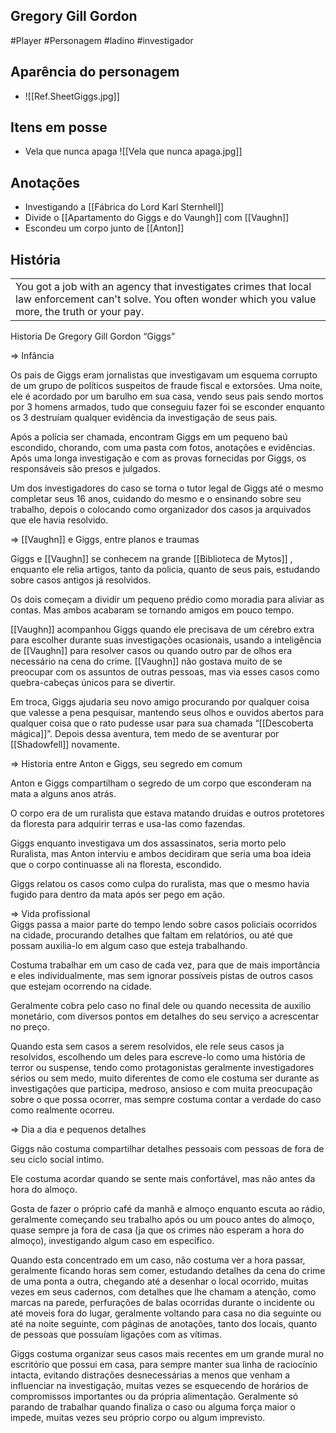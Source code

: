 ## Gregory Gill Gordon
#Player #Personagem #ladino #investigador


## Aparência do personagem 
- ![[Ref.SheetGiggs.jpg]]

## Itens em posse
- Vela que nunca apaga ![[Vela que nunca apaga.jpg]]
## Anotações
- Investigando a [[Fábrica do Lord Karl Sternhell]]
- Divide o [[Apartamento do Giggs e do Vaungh]] com [[Vaughn]]
- Escondeu um corpo junto de [[Anton]]

## História

|   |
|---|
|You got a job with an agency that investigates crimes that local law enforcement can't solve. You often wonder which you value more, the truth or your pay.|

Historia De Gregory Gill Gordon “Giggs”

=> Infância

Os pais de Giggs eram jornalistas que investigavam um esquema corrupto de um grupo de políticos suspeitos de fraude fiscal e extorsões. Uma noite, ele é acordado por um barulho em sua casa, vendo seus pais sendo mortos por 3 homens armados, tudo que conseguiu fazer foi se esconder enquanto os 3 destruíam qualquer evidência da investigação de seus pais.

Após a polícia ser chamada, encontram Giggs em um pequeno baú escondido, chorando, com uma pasta com fotos, anotações e evidências. Após uma longa investigação e com as provas fornecidas por Giggs, os responsáveis são presos e julgados.

Um dos investigadores do caso se torna o tutor legal de Giggs até o mesmo completar seus 16 anos, cuidando do mesmo e o ensinando sobre seu trabalho, depois o colocando como organizador dos casos ja arquivados que ele havia resolvido.

=> [[Vaughn]] e Giggs, entre planos e traumas

Giggs e [[Vaughn]] se conhecem na grande [[Biblioteca de Mytos]] , enquanto ele relia artigos, tanto da policia, quanto de seus pais, estudando sobre casos antigos já resolvidos.

Os dois começam a dividir um pequeno prédio como moradia para aliviar as contas. Mas ambos acabaram se tornando amigos em pouco tempo.

[[Vaughn]] acompanhou Giggs quando ele precisava de um cérebro extra para escolher durante suas investigações ocasionais, usando a inteligência de [[Vaughn]] para resolver casos ou quando outro par de olhos era necessário na cena do crime. [[Vaughn]] não gostava muito de se preocupar com os assuntos de outras pessoas, mas via esses casos como quebra-cabeças únicos para se divertir.

Em troca, Giggs ajudaria seu novo amigo procurando por qualquer coisa que valesse a pena pesquisar, mantendo seus olhos e ouvidos abertos para qualquer coisa que o rato pudesse usar para sua chamada “[[Descoberta mágica]]”. Depois dessa aventura, tem medo de se aventurar por [[Shadowfell]] novamente.

=> Historia entre Anton e Giggs, seu segredo em comum

Anton e Giggs compartilham o segredo de um corpo que esconderam na mata a alguns anos atrás.

O corpo era de um ruralista que estava matando druidas e outros protetores da floresta para adquirir terras e usa-las como fazendas.

Giggs enquanto investigava um dos assassinatos, seria morto pelo Ruralista, mas Anton interviu e ambos decidiram que seria uma boa ideia que o corpo continuasse ali na floresta, escondido.

Giggs relatou os casos como culpa do ruralista, mas que o mesmo havia fugido para dentro da mata após ser pego em ação.  

  
=> Vida profissional  
Giggs passa a maior parte do tempo lendo sobre casos policiais ocorridos na cidade, procurando detalhes que faltam em relatórios, ou até que possam auxilia-lo em algum caso que esteja trabalhando.

Costuma trabalhar em um caso de cada vez, para que de mais importância e eles individualmente, mas sem ignorar possíveis pistas de outros casos que estejam ocorrendo na cidade.

Geralmente cobra pelo caso no final dele ou quando necessita de auxilio monetário, com diversos pontos em detalhes do seu serviço a acrescentar no preço.

Quando esta sem casos a serem resolvidos, ele rele seus casos ja resolvidos, escolhendo um deles para escreve-lo como uma história de terror ou suspense, tendo como protagonistas geralmente investigadores sérios ou sem medo, muito diferentes de como ele costuma ser durante as investigações que participa, medroso, ansioso e com muita preocupação sobre o que possa ocorrer, mas sempre costuma contar a verdade do caso como realmente ocorreu.

=> Dia a dia e pequenos detalhes

Giggs não costuma compartilhar detalhes pessoais com pessoas de fora de seu ciclo social intimo.

Ele costuma acordar quando se sente mais confortável, mas não antes da hora do almoço.

Gosta de fazer o próprio café da manhã e almoço enquanto escuta ao rádio, geralmente começando seu trabalho após ou um pouco antes do almoço, quase sempre ja fora de casa (ja que os crimes não esperam a hora do almoço), investigando algum caso em específico.

Quando esta concentrado em um caso, não costuma ver a hora passar, geralmente ficando horas sem comer, estudando detalhes da cena do crime de uma ponta a outra, chegando até a desenhar o local ocorrido, muitas vezes em seus cadernos, com detalhes que lhe chamam a atenção, como marcas na parede, perfurações de balas ocorridas durante o incidente ou até moveis fora do lugar, geralmente voltando para casa no dia seguinte ou até na noite seguinte, com páginas de anotações, tanto dos locais, quanto de pessoas que possuíam ligações com as vítimas.

Giggs costuma organizar seus casos mais recentes em um grande mural no escritório que possui em casa, para sempre manter sua linha de raciocínio intacta, evitando distrações desnecessárias a menos que venham a influenciar na investigação, muitas vezes se esquecendo de horários de compromissos importantes ou da própria alimentação. Geralmente só parando de trabalhar quando finaliza o caso ou alguma força maior o impede, muitas vezes seu próprio corpo ou algum imprevisto.
